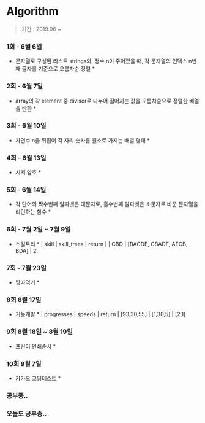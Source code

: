 # Algorithm 

> 기간 : 2019.06 ~ 


### 1회 - 6월 6일
* 문자열로 구성된 리스트 strings와, 정수 n이 주어졌을 때, 각 문자열의 인덱스 n번째 글자를 기준으로 오름차순 정렬 *

### 2회 - 6월 7일
* array의 각 element 중 divisor로 나누어 떨어지는 값을 오름차순으로 정렬한 배열을 반환 *

### 3회 - 6월 10일
* 자연수 n을 뒤집어 각 자리 숫자를 원소로 가지는 배열 형태 *

### 4회 - 6월 13일
* 시저 암호 *

### 5회 - 6월 14일 
* 각 단어의 짝수번째 알파벳은 대문자로, 홀수번째 알파벳은 소문자로 바꾼 문자열을 리턴하는 함수 *

### 6회 - 7월 2일 ~ 7월 9일
* 스킬트리 *
| skill | skill_trees | return |
| CBD | [BACDE, CBADF, AECB, BDA] | 2

### 7회 - 7월 23일
* 땅따먹기 *

### 8회 8월 17일
* 기능개발  *
| progresses | speeds |  return
| [93,30,55] | [1,30,5] | [2,1]


### 9회 8월 18일 ~ 8월 19일
* 프린터 인쇄순서 *


### 10회 9월 7일
* 카카오 코딩테스트 *

### 공부중..
### 오늘도 공부중..
